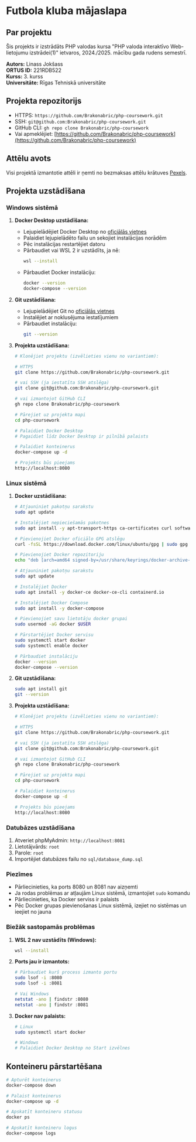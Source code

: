 # Futbola kluba mājaslapa

## Par projektu
Šis projekts ir izstrādāts PHP valodas kursa "PHP valoda interaktīvo Web-lietojumu izstrādei(1)" ietvaros, 2024./2025. mācību gada rudens semestrī.

**Autors:** Linass Jokšass  
**ORTUS ID:** 221RDB522  
**Kurss:** 3. kurss  
**Universitāte:** Rīgas Tehniskā universitāte  

## Projekta repozitorijs
- HTTPS: `https://github.com/Brakonabric/php-coursework.git`
- SSH: `git@github.com:Brakonabric/php-coursework.git`
- GitHub CLI: `gh repo clone Brakonabric/php-coursework`
- Vai apmeklējiet: [https://github.com/Brakonabric/php-coursework](https://github.com/Brakonabric/php-coursework)

## Attēlu avots
Visi projektā izmantotie attēli ir ņemti no bezmaksas attēlu krātuves [Pexels](https://www.pexels.com/search/soccer/). 

## Projekta uzstādīšana

### Windows sistēmā

1. **Docker Desktop uzstādīšana:**
   - Lejupielādējiet Docker Desktop no [oficiālās vietnes](https://www.docker.com/products/docker-desktop)
   - Palaidiet lejupielādēto failu un sekojiet instalācijas norādēm
   - Pēc instalācijas restartējiet datoru
   - Pārbaudiet vai WSL 2 ir uzstādīts, ja nē:
     ```bash
     wsl --install
     ```
   - Pārbaudiet Docker instalāciju:
     ```bash
     docker --version
     docker-compose --version
     ```

2. **Git uzstādīšana:**
   - Lejupielādējiet Git no [oficiālās vietnes](https://git-scm.com/download/win)
   - Instalējiet ar noklusējuma iestatījumiem
   - Pārbaudiet instalāciju:
     ```bash
     git --version
     ```

3. **Projekta uzstādīšana:**
   ```bash
   # Klonējiet projektu (izvēlieties vienu no variantiem):
   
   # HTTPS
   git clone https://github.com/Brakonabric/php-coursework.git
   
   # vai SSH (ja iestatīta SSH atslēga)
   git clone git@github.com:Brakonabric/php-coursework.git
   
   # vai izmantojot GitHub CLI
   gh repo clone Brakonabric/php-coursework

   # Pārejiet uz projekta mapi
   cd php-coursework

   # Palaidiet Docker Desktop
   # Pagaidiet līdz Docker Desktop ir pilnībā palaists

   # Palaidiet konteinerus
   docker-compose up -d

   # Projekts būs pieejams
   http://localhost:8080
   ```

### Linux sistēmā

1. **Docker uzstādīšana:**
   ```bash
   # Atjauniniet pakotņu sarakstu
   sudo apt update

   # Instalējiet nepieciešamās pakotnes
   sudo apt install -y apt-transport-https ca-certificates curl software-properties-common

   # Pievienojiet Docker oficiālo GPG atslēgu
   curl -fsSL https://download.docker.com/linux/ubuntu/gpg | sudo gpg --dearmor -o /usr/share/keyrings/docker-archive-keyring.gpg

   # Pievienojiet Docker repozitoriju
   echo "deb [arch=amd64 signed-by=/usr/share/keyrings/docker-archive-keyring.gpg] https://download.docker.com/linux/ubuntu $(lsb_release -cs) stable" | sudo tee /etc/apt/sources.list.d/docker.list > /dev/null

   # Atjauniniet pakotņu sarakstu
   sudo apt update

   # Instalējiet Docker
   sudo apt install -y docker-ce docker-ce-cli containerd.io

   # Instalējiet Docker Compose
   sudo apt install -y docker-compose

   # Pievienojiet savu lietotāju docker grupai
   sudo usermod -aG docker $USER

   # Pārstartējiet Docker servisu
   sudo systemctl start docker
   sudo systemctl enable docker

   # Pārbaudiet instalāciju
   docker --version
   docker-compose --version
   ```

2. **Git uzstādīšana:**
   ```bash
   sudo apt install git
   git --version
   ```

3. **Projekta uzstādīšana:**
   ```bash
   # Klonējiet projektu (izvēlieties vienu no variantiem):
   
   # HTTPS
   git clone https://github.com/Brakonabric/php-coursework.git
   
   # vai SSH (ja iestatīta SSH atslēga)
   git clone git@github.com:Brakonabric/php-coursework.git
   
   # vai izmantojot GitHub CLI
   gh repo clone Brakonabric/php-coursework

   # Pārejiet uz projekta mapi
   cd php-coursework

   # Palaidiet konteinerus
   docker-compose up -d

   # Projekts būs pieejams
   http://localhost:8080
   ```

### Datubāzes uzstādīšana

1. Atveriet phpMyAdmin: `http://localhost:8081`
2. Lietotājvārds: `root`
3. Parole: `root`
4. Importējiet datubāzes failu no `sql/database_dump.sql`

### Piezīmes
- Pārliecinieties, ka ports 8080 un 8081 nav aizņemti
- Ja rodas problēmas ar atļaujām Linux sistēmā, izmantojiet `sudo` komandu
- Pārliecinieties, ka Docker serviss ir palaists
- Pēc Docker grupas pievienošanas Linux sistēmā, izejiet no sistēmas un ieejiet no jauna

### Biežāk sastopamās problēmas

1. **WSL 2 nav uzstādīts (Windows):**
   ```bash
   wsl --install
   ```

2. **Ports jau ir izmantots:**
   ```bash
   # Pārbaudiet kurš process izmanto portu
   sudo lsof -i :8080
   sudo lsof -i :8081
   
   # Vai Windows
   netstat -ano | findstr :8080
   netstat -ano | findstr :8081
   ```

3. **Docker nav palaists:**
   ```bash
   # Linux
   sudo systemctl start docker
   
   # Windows
   # Palaidiet Docker Desktop no Start izvēlnes
   ```

## Konteineru pārstartēšana
```bash
# Apturēt konteinerus
docker-compose down

# Palaist konteinerus
docker-compose up -d

# Apskatīt konteineru statusu
docker ps

# Apskatīt konteineru logus
docker-compose logs
``` 